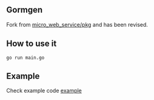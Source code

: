 ## Gormgen
Fork from [micro_web_service/pkg](https://github.com/Junedayday/micro_web_service/tree/master/pkg/gormer) and has been revised.

## How to use it
```
go run main.go
```

## Example

Check example code [example](https://github.com/shinxiang/gormgen/blob/master/example/example.go)